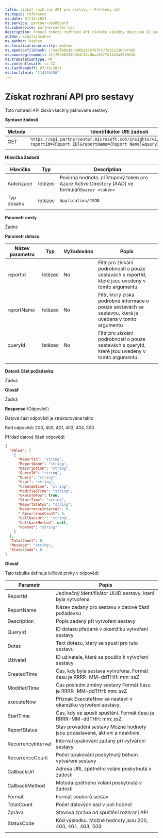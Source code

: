 ```yaml
---
title: získat rozhraní API pro sestavy – Přehledy dat
ms.topic: reference
ms.date: 07/14/2021
ms.service: partner-dashboard
ms.subservice: partnercenter-csp
description: Pomocí tohoto rozhraní API získáte všechny dostupné ID sestav ve službě partner Center Insights.
author: kshitishsahoo
ms.author: ksahoo
ms.localizationpriority: medium
ms.openlocfilehash: 174a2f60a36cb46b287b787b177dd32236cef4eb
ms.sourcegitcommit: 4f1702683336d54f24c0ba283f7d13dda581923d
ms.translationtype: MT
ms.contentlocale: cs-CZ
ms.lasthandoff: 07/16/2021
ms.locfileid: "114376458"
---
```

# <a name="get-report-api"></a>Získat rozhraní API pro sestavy

Toto rozhraní API získá všechny plánované sestavy.

**Syntaxe žádosti**

|    Metoda    |    Identifikátor URI žádosti    |
|    ----    |    ----    |
|    GET    |    `https://api.partnercenter.microsoft.com/insights/v1/mpn/ScheduledReport?reportId={Report ID}&reportName={Report Name}&queryId={Query ID}` |
|        |        |

**Hlavička žádosti**

|    Hlavička    |    Typ    |    Description    |
|    ----    |    ----    |    ----    |
|    Autorizace    |    řetězec    |    Povinná hodnota. přístupový token pro Azure Active Directory (AAD) ve formuláři`Bearer <token>`    |
|    Typ obsahu    |    řetězec    |    `Application/JSON`    |
|        |        |        |

**Parametr cesty**

Žádná

**Parametr dotazu**

|    Název parametru    |    Typ    |    Vyžadováno    |    Popis    |
|    ----    |    ----    |    ----    |    ----    |
|    reportId     |    řetězec    |    No    |    Filtr pro získání podrobností o pouze sestavách s reportId, které jsou uvedeny v tomto argumentu     |
|    reportName     |    řetězec    |    No    |    Filtr, který získá podrobné informace o pouze sestavách se sestavou, která je uvedena v tomto argumentu     |
|    queryId     |    řetězec    |    No    |    Filtr pro získání podrobností o pouze sestavách s queryId, které jsou uvedeny v tomto argumentu     |
|        |        |        |        |


**Datová část požadavku**

Žádná

**Glosář**

Žádná

**Response** (Odpověď)

Datová část odpovědi je strukturována takto:

Kód odpovědi: 200, 400, 401, 403, 404, 500

Příklad datové části odpovědi:

```json
{ 
  "Value": [ 
    { 
      "ReportId": "string", 
      "ReportName": "string", 
      "Description": "string", 
      "QueryId": "string", 
      "Query": "string", 
      "User": "string", 
      "CreatedTime": "string", 
      "ModifiedTime": "string", 
      "executeNow": true, 
      "StartTime": "string", 
      "ReportStatus": "string", 
      "RecurrenceInterval": 0, 
      " RecurrenceCount": 0, 
      "CallbackUrl": "string",
      "CallbackMethod": null,
      "Format": "string" 
    } 
  ], 
  "TotalCount": 0, 
  "Message": "string", 
  "StatusCode": 0 
}
```

**Glosář**

Tato tabulka definuje klíčové prvky v odpovědi:

|    Parametr    |    Popis    |
|    ----    |    ----    |
|    ReportId     |    Jedinečný identifikátor UUID sestavy, která byla vytvořena     |
|    ReportName     |    Název zadaný pro sestavu v datové části požadavku     |
|    Description     |    Popis zadaný při vytvoření sestavy     |
|    QueryId     |    ID dotazu předané v okamžiku vytvoření sestavy     |
|    Dotaz     |    Text dotazu, který se spustí pro tuto sestavu     |
|    Uživatel     |    ID uživatele, které se použilo k vytvoření sestavy     |
|    CreatedTime     |    Čas, kdy byla sestava vytvořena. Formát času je RRRR-MM-ddTHH: mm: ssZ     |
|    ModifiedTime     |    Čas poslední změny sestavy Formát času je RRRR-MM-ddTHH: mm: ssZ     |
|    executeNow     |    Příznak ExecuteNow se nastavil v okamžiku vytvoření sestavy.    |
|    StartTime     |    Čas, kdy se spustí spuštění. Formát času je RRRR-MM-ddTHH: mm: ssZ     |
|    ReportStatus     |    Stav provádění sestavy Možné hodnoty jsou pozastavené, aktivní a neaktivní.     |
|    RecurrenceInterval     |    Interval opakování zadaný při vytváření sestavy     |
|    RecurrenceCount     |    Počet opakování poskytnutý během vytváření sestavy     |
|    CallbackUrl     |    Adresa URL zpětného volání poskytnutá v žádosti     |
|    CallbackMethod    |    Metoda zpětného volání poskytnutá v žádosti    |
|    Formát     |    Formát souborů sestav     |
|    TotalCount     |    Počet datových sad v poli hodnot     |
|    Zpráva     |    Stavová zpráva od spuštění rozhraní API     |
|    StatusCode     |    Kód výsledku. Možné hodnoty jsou 200, 400, 401, 403, 500     |
|        |        |
